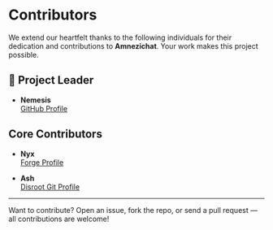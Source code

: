 # Contributors

We extend our heartfelt thanks to the following individuals for their dedication and contributions to **Amnezichat**. Your work makes this project possible.

## 👑 Project Leader

- **Nemesis**  
  [GitHub Profile](https://github.com/umutcamliyurt)

## Core Contributors

- **Nyx**  
  [Forge Profile](https://forge.fsky.io/nyx)

- **Ash**  
  [Disroot Git Profile](https://git.disroot.org/ashx)

---

Want to contribute? Open an issue, fork the repo, or send a pull request — all contributions are welcome!
